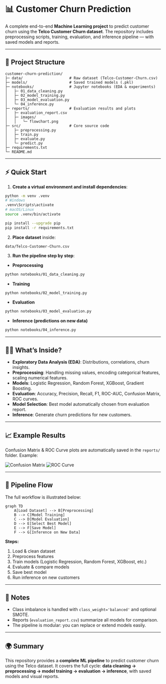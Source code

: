 # 📊 Customer Churn Prediction

A complete end-to-end **Machine Learning project** to predict customer churn using the **Telco Customer Churn dataset**.
The repository includes preprocessing scripts, training, evaluation, and inference pipeline — with saved models and reports.

---

## 📂 Project Structure

```
customer-churn-prediction/
├─ data/                     # Raw dataset (Telco-Customer-Churn.csv)
├─ models/                   # Saved trained models (.pkl)
├─ notebooks/                # Jupyter notebooks (EDA & experiments)
│   ├─ 01_data_cleaning.py
│   ├─ 02_model_training.py
│   ├─ 03_model_evaluation.py
│   └─ 04_inference.py
├─ reports/                  # Evaluation results and plots
│   ├─ evaluation_report.csv
│   ├─ images/
│   │   └─ flowchart.png
├─ src/                      # Core source code
│   ├─ preprocessing.py
│   ├─ train.py
│   ├─ evaluate.py
│   └─ predict.py
├─ requirements.txt
└─ README.md
```

---

## ⚡ Quick Start

1. **Create a virtual environment and install dependencies**:

```bash
python -m venv .venv
# Windows
.venv\Scripts\activate
# macOS/Linux
source .venv/bin/activate

pip install --upgrade pip
pip install -r requirements.txt
```

2. **Place dataset** inside:

```
data/Telco-Customer-Churn.csv
```

3. **Run the pipeline step by step**:

* **Preprocessing**

```bash
python notebooks/01_data_cleaning.py
```

* **Training**

```bash
python notebooks/02_model_training.py
```

* **Evaluation**

```bash
python notebooks/03_model_evaluation.py
```

* **Inference (predictions on new data)**

```bash
python notebooks/04_inference.py
```

---

## 🧑‍🤖 What’s Inside?

* **Exploratory Data Analysis (EDA)**: Distributions, correlations, churn insights.
* **Preprocessing**: Handling missing values, encoding categorical features, scaling numerical features.
* **Models**: Logistic Regression, Random Forest, XGBoost, Gradient Boosting.
* **Evaluation**: Accuracy, Precision, Recall, F1, ROC-AUC, Confusion Matrix, ROC curves.
* **Model Selection**: Best model automatically chosen from evaluation report.
* **Inference**: Generate churn predictions for new customers.

---

## 📈 Example Results

Confusion Matrix & ROC Curve plots are automatically saved in the `reports/` folder.
Example:

![Confusion Matrix](reports/images/confusion_matrix.png)
![ROC Curve](reports/images/roc_curve.png)

---

## 🔄 Pipeline Flow

The full workflow is illustrated below:

```mermaid
graph TD
    A[Load Dataset] --> B[Preprocessing]
    B --> C[Model Training]
    C --> D[Model Evaluation]
    D --> E[Select Best Model]
    E --> F[Save Model]
    F --> G[Inference on New Data]
```

**Steps:**

1. Load & clean dataset
2. Preprocess features
3. Train models (Logistic Regression, Random Forest, XGBoost, etc.)
4. Evaluate & compare models
5. Save best model
6. Run inference on new customers

---

## 📝 Notes

* Class imbalance is handled with `class_weight='balanced'` and optional SMOTE.
* Reports (`evaluation_report.csv`) summarize all models for comparison.
* The pipeline is modular: you can replace or extend models easily.

---

## 🌍 Summary

This repository provides a **complete ML pipeline** to predict customer churn using the Telco dataset.
It covers the full cycle: **data cleaning → preprocessing → model training → evaluation → inference**, with saved models and visual reports.

